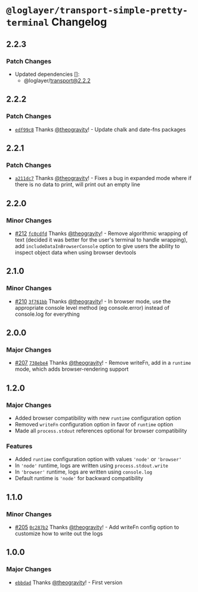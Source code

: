 # `@loglayer/transport-simple-pretty-terminal` Changelog

## 2.2.3

### Patch Changes

- Updated dependencies []:
  - @loglayer/transport@2.2.2

## 2.2.2

### Patch Changes

- [`edf99c8`](https://github.com/loglayer/loglayer/commit/edf99c8d2a740d2f706646c895848088b272a1be) Thanks [@theogravity](https://github.com/theogravity)! - Update chalk and date-fns packages

## 2.2.1

### Patch Changes

- [`a211dc7`](https://github.com/loglayer/loglayer/commit/a211dc75bdf25df642dff77aac23e023b1569530) Thanks [@theogravity](https://github.com/theogravity)! - Fixes a bug in expanded mode where if there is no data to print, will print out an empty line

## 2.2.0

### Minor Changes

- [#212](https://github.com/loglayer/loglayer/pull/212) [`fc0cdfd`](https://github.com/loglayer/loglayer/commit/fc0cdfde7e3ef70c28a41e2ae35864f950d1eba0) Thanks [@theogravity](https://github.com/theogravity)! - Remove algorithmic wrapping of text (decided it was better for the user's terminal to handle wrapping), add `includeDataInBrowserConsole` option to give users the ability to inspect object data when using browser devtools

## 2.1.0

### Minor Changes

- [#210](https://github.com/loglayer/loglayer/pull/210) [`3f761bb`](https://github.com/loglayer/loglayer/commit/3f761bbe13dc4da24673cac5a1c412ee8aecbcf3) Thanks [@theogravity](https://github.com/theogravity)! - In browser mode, use the appropriate console level method (eg console.error) instead of console.log for everything

## 2.0.0

### Major Changes

- [#207](https://github.com/loglayer/loglayer/pull/207) [`738ebe4`](https://github.com/loglayer/loglayer/commit/738ebe405715662ad9d1417dffe8ab547695afff) Thanks [@theogravity](https://github.com/theogravity)! - Remove writeFn, add in a `runtime` mode, which adds browser-rendering support

## 1.2.0

### Major Changes

- Added browser compatibility with new `runtime` configuration option
- Removed `writeFn` configuration option in favor of `runtime` option
- Made all `process.stdout` references optional for browser compatibility

### Features

- Added `runtime` configuration option with values `'node'` or `'browser'`
- In `'node'` runtime, logs are written using `process.stdout.write`
- In `'browser'` runtime, logs are written using `console.log`
- Default runtime is `'node'` for backward compatibility

## 1.1.0

### Minor Changes

- [#205](https://github.com/loglayer/loglayer/pull/205) [`0c287b2`](https://github.com/loglayer/loglayer/commit/0c287b2a69290d8b623e3cf9b9595d3f007dd7cf) Thanks [@theogravity](https://github.com/theogravity)! - Add writeFn config option to customize how to write out the logs

## 1.0.0

### Major Changes

- [`ebbdad`](https://github.com/loglayer/loglayer/commit/ebbdad24b097412e71d2c30d8e239cf3cc935bb7) Thanks [@theogravity](https://github.com/theogravity)! - First version
